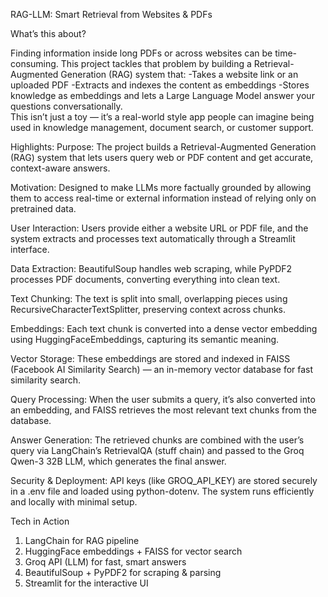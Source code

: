 RAG-LLM: Smart Retrieval from Websites & PDFs

 What’s this about?
 
Finding information inside long PDFs or across websites can be time-consuming.
This project tackles that problem by building a Retrieval-Augmented Generation (RAG) system that:
-Takes a website link or an uploaded PDF
-Extracts and indexes the content as embeddings
-Stores knowledge as embeddings and lets a Large Language Model answer your questions conversationally.  
This isn’t just a toy — it’s a real-world style app people can imagine being used in knowledge management, document search, or customer support.

Highlights:
Purpose:
The project builds a Retrieval-Augmented Generation (RAG) system that lets users query web or PDF content and get accurate, context-aware answers.

Motivation:
Designed to make LLMs more factually grounded by allowing them to access real-time or external information instead of relying only on pretrained data.

User Interaction:
Users provide either a website URL or PDF file, and the system extracts and processes text automatically through a Streamlit interface.

Data Extraction:
BeautifulSoup handles web scraping, while PyPDF2 processes PDF documents, converting everything into clean text.

Text Chunking:
The text is split into small, overlapping pieces using RecursiveCharacterTextSplitter, preserving context across chunks.

Embeddings:
Each text chunk is converted into a dense vector embedding using HuggingFaceEmbeddings, capturing its semantic meaning.

Vector Storage:
These embeddings are stored and indexed in FAISS (Facebook AI Similarity Search) — an in-memory vector database for fast similarity search.

Query Processing:
When the user submits a query, it’s also converted into an embedding, and FAISS retrieves the most relevant text chunks from the database.

Answer Generation:
The retrieved chunks are combined with the user’s query via LangChain’s RetrievalQA (stuff chain) and passed to the Groq Qwen-3 32B LLM, which generates the final answer.

Security & Deployment:
API keys (like GROQ_API_KEY) are stored securely in a .env file and loaded using python-dotenv. The system runs efficiently and locally with minimal setup.

 Tech in Action
1. LangChain for RAG pipeline
2. HuggingFace embeddings + FAISS for vector search
3. Groq API (LLM) for fast, smart answers
4. BeautifulSoup + PyPDF2 for scraping & parsing
5. Streamlit for the interactive UI


   

